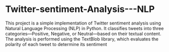 # Twitter-sentiment-Analysis---NLP
This project is a simple implementation of Twitter sentiment analysis using Natural Language Processing (NLP) in Python. It classifies tweets into three categories—Positive, Negative, or Neutral—based on their textual content. The analysis is performed using the TextBlob library, which evaluates the polarity of each tweet to determine its sentiment

